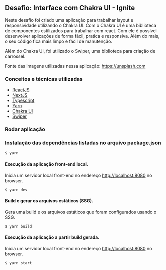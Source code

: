 ## Desafio: Interface com Chakra UI - Ignite
Neste desafio foi criado uma aplicação para trabalhar layout e responsividade utilizando o Chakra UI. Com o Chakra UI é uma biblioteca de componentes estilizados para trabalhar com react. Com ele é possível desenvolver aplicações de forma fácil, pratica e responsiva. Além do mais, o seu código fica mais limpo e fácil de manutenção.

Além do Chakra UI, foi utilizado o Swiper, uma biblioteca para criação de carrossel.

Fonte das imagens utilizadas nessa aplicação: https://unsplash.com

### Conceitos e técnicas utilizadas

- [ReactJS](https://pt-br.reactjs.org)
- [NextJS](https://nextjs.org/)
- [Typescript](https://www.typescriptlang.org)
- [Yarn](https://classic.yarnpkg.com/en/)
- [Chakra UI](https://chakra-ui.com)
- [Swiper](https://swiperjs.com)

### Rodar aplicação

### Instalação das dependências listadas no arquivo package.json

```console
$ yarn
```

#### Execução da aplicação front-end local.

Inicia um servidor local front-end no endereço [http://localhost:8080](http://localhost:8080) no browser.
```console
$ yarn dev
```

#### Build e gerar os arquivos estáticos (SSG).

Gera uma build e os arquivos estáticos que foram configurados usando o SSG.

```console
$ yarn build
```

#### Execução da aplicação a partir build gerada.

Inicia um servidor local front-end no endereço [http://localhost:8080](http://localhost:8080) no browser.
```console
$ yarn start
```